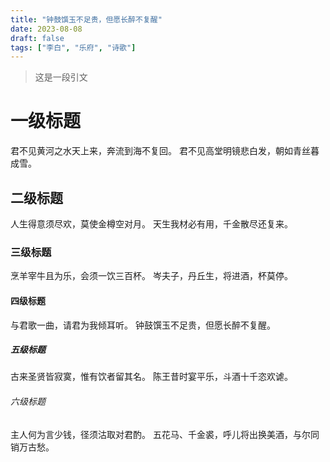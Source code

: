```yaml
---
title: "钟鼓馔玉不足贵，但愿长醉不复醒"
date: 2023-08-08
draft: false
tags: ["李白", "乐府", "诗歌"]
---
```

> 这是一段引文
# 一级标题
君不见黄河之水天上来，奔流到海不复回。
君不见高堂明镜悲白发，朝如青丝暮成雪。
## 二级标题
人生得意须尽欢，莫使金樽空对月。
天生我材必有用，千金散尽还复来。
### 三级标题
烹羊宰牛且为乐，会须一饮三百杯。
岑夫子，丹丘生，将进酒，杯莫停。
#### 四级标题
与君歌一曲，请君为我倾耳听。
钟鼓馔玉不足贵，但愿长醉不复醒。
##### 五级标题
古来圣贤皆寂寞，惟有饮者留其名。
陈王昔时宴平乐，斗酒十千恣欢谑。
###### 六级标题
主人何为言少钱，径须沽取对君酌。
五花马、千金裘，呼儿将出换美酒，与尔同销万古愁。

